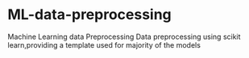 # ML-data-preprocessing
Machine Learning data Preprocessing
Data preprocessing using scikit learn,providing a template used for majority of the models
